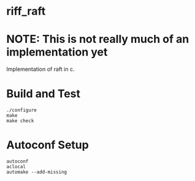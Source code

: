 riff_raft
========

# NOTE: This is not really much of an implementation yet

Implementation of raft in c.

# Build and Test
```
./configure
make
make check
```

# Autoconf Setup
```
autoconf
aclocal
automake --add-missing
```
